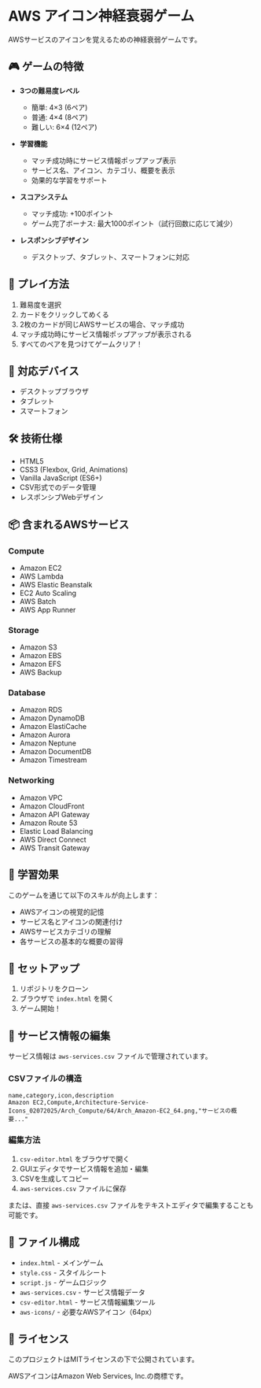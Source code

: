 # AWS アイコン神経衰弱ゲーム

AWSサービスのアイコンを覚えるための神経衰弱ゲームです。

## 🎮 ゲームの特徴

- **3つの難易度レベル**
  - 簡単: 4×3 (6ペア)
  - 普通: 4×4 (8ペア)
  - 難しい: 6×4 (12ペア)

- **学習機能**
  - マッチ成功時にサービス情報ポップアップ表示
  - サービス名、アイコン、カテゴリ、概要を表示
  - 効果的な学習をサポート

- **スコアシステム**
  - マッチ成功: +100ポイント
  - ゲーム完了ボーナス: 最大1000ポイント（試行回数に応じて減少）

- **レスポンシブデザイン**
  - デスクトップ、タブレット、スマートフォンに対応

## 🚀 プレイ方法

1. 難易度を選択
2. カードをクリックしてめくる
3. 2枚のカードが同じAWSサービスの場合、マッチ成功
4. マッチ成功時にサービス情報ポップアップが表示される
5. すべてのペアを見つけてゲームクリア！

## 📱 対応デバイス

- デスクトップブラウザ
- タブレット
- スマートフォン

## 🛠 技術仕様

- HTML5
- CSS3 (Flexbox, Grid, Animations)
- Vanilla JavaScript (ES6+)
- CSV形式でのデータ管理
- レスポンシブWebデザイン

## 📦 含まれるAWSサービス

### Compute
- Amazon EC2
- AWS Lambda
- AWS Elastic Beanstalk
- EC2 Auto Scaling
- AWS Batch
- AWS App Runner

### Storage
- Amazon S3
- Amazon EBS
- Amazon EFS
- AWS Backup

### Database
- Amazon RDS
- Amazon DynamoDB
- Amazon ElastiCache
- Amazon Aurora
- Amazon Neptune
- Amazon DocumentDB
- Amazon Timestream

### Networking
- Amazon VPC
- Amazon CloudFront
- Amazon API Gateway
- Amazon Route 53
- Elastic Load Balancing
- AWS Direct Connect
- AWS Transit Gateway

## 🎯 学習効果

このゲームを通じて以下のスキルが向上します：

- AWSアイコンの視覚的記憶
- サービス名とアイコンの関連付け
- AWSサービスカテゴリの理解
- 各サービスの基本的な概要の習得

## 🔧 セットアップ

1. リポジトリをクローン
2. ブラウザで `index.html` を開く
3. ゲーム開始！

## 📝 サービス情報の編集

サービス情報は `aws-services.csv` ファイルで管理されています。

### CSVファイルの構造
```csv
name,category,icon,description
Amazon EC2,Compute,Architecture-Service-Icons_02072025/Arch_Compute/64/Arch_Amazon-EC2_64.png,"サービスの概要..."
```

### 編集方法
1. `csv-editor.html` をブラウザで開く
2. GUIエディタでサービス情報を追加・編集
3. CSVを生成してコピー
4. `aws-services.csv` ファイルに保存

または、直接 `aws-services.csv` ファイルをテキストエディタで編集することも可能です。

## 📄 ファイル構成

- `index.html` - メインゲーム
- `style.css` - スタイルシート
- `script.js` - ゲームロジック
- `aws-services.csv` - サービス情報データ
- `csv-editor.html` - サービス情報編集ツール
- `aws-icons/` - 必要なAWSアイコン（64px）

## 📄 ライセンス

このプロジェクトはMITライセンスの下で公開されています。

AWSアイコンはAmazon Web Services, Inc.の商標です。
